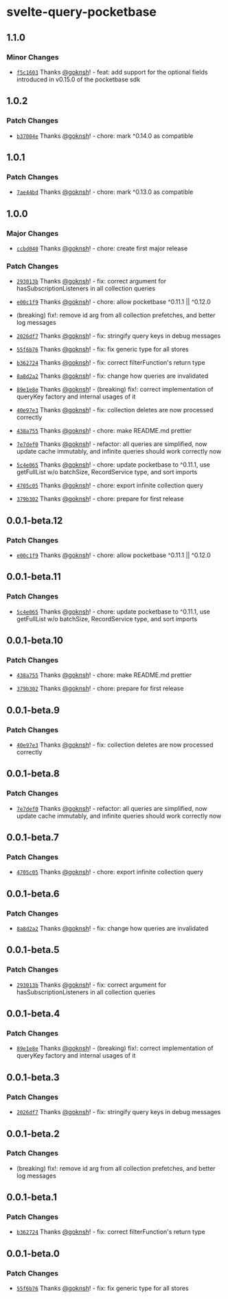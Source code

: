 # svelte-query-pocketbase

## 1.1.0

### Minor Changes

- [`f5c1603`](https://github.com/goknsh/svelte-query-pocketbase/commit/f5c1603c24bf00c52057b050c72bf200a49d6cb2) Thanks [@goknsh](https://github.com/goknsh)! - feat: add support for the optional fields introduced in v0.15.0 of the pocketbase sdk

## 1.0.2

### Patch Changes

- [`b37004e`](https://github.com/goknsh/svelte-query-pocketbase/commit/b37004ea9d42e72e07ad58ac35a588024bebc0bd) Thanks [@goknsh](https://github.com/goknsh)! - chore: mark ^0.14.0 as compatible

## 1.0.1

### Patch Changes

- [`7ae44bd`](https://github.com/goknsh/svelte-query-pocketbase/commit/7ae44bd32d2939606c53812f7423a173d003f6c3) Thanks [@goknsh](https://github.com/goknsh)! - chore: mark ^0.13.0 as compatible

## 1.0.0

### Major Changes

- [`ccbd040`](https://github.com/goknsh/svelte-query-pocketbase/commit/ccbd0404f82b8ad2120f32c5fcdbfa014a31007a) Thanks [@goknsh](https://github.com/goknsh)! - chore: create first major release

### Patch Changes

- [`293013b`](https://github.com/goknsh/svelte-query-pocketbase/commit/293013bb3d3d0d4ee060c37f5f56f0125acf5320) Thanks [@goknsh](https://github.com/goknsh)! - fix: correct argument for hasSubscriptionListeners in all collection queries

- [`e00c1f9`](https://github.com/goknsh/svelte-query-pocketbase/commit/e00c1f98c32aab9abf4ac5daf39bf57988e25491) Thanks [@goknsh](https://github.com/goknsh)! - chore: allow pocketbase ^0.11.1 || ^0.12.0

- (breaking) fix!: remove id arg from all collection prefetches, and better log messages

- [`2026df7`](https://github.com/goknsh/svelte-query-pocketbase/commit/2026df711b59c079c47f8e9dadd4f94e02cf98dc) Thanks [@goknsh](https://github.com/goknsh)! - fix: stringify query keys in debug messages

- [`55f6b76`](https://github.com/goknsh/svelte-query-pocketbase/commit/55f6b76c3a591835a2f70b5efb51e8b01043178b) Thanks [@goknsh](https://github.com/goknsh)! - fix: fix generic type for all stores

- [`b362724`](https://github.com/goknsh/svelte-query-pocketbase/commit/b362724a5e86f2ecdabd96e7024e6c539a9563d2) Thanks [@goknsh](https://github.com/goknsh)! - fix: correct filterFunction's return type

- [`8a8d2a2`](https://github.com/goknsh/svelte-query-pocketbase/commit/8a8d2a28a002d3caf55b785e73f57a7f523e1f88) Thanks [@goknsh](https://github.com/goknsh)! - fix: change how queries are invalidated

- [`89e1e8e`](https://github.com/goknsh/svelte-query-pocketbase/commit/89e1e8e42993151802f9e25af799a90ebde68a33) Thanks [@goknsh](https://github.com/goknsh)! - (breaking) fix!: correct implementation of queryKey factory and internal usages of it

- [`40e97e3`](https://github.com/goknsh/svelte-query-pocketbase/commit/40e97e339a1f7081f319f846eb2c300227ed52dd) Thanks [@goknsh](https://github.com/goknsh)! - fix: collection deletes are now processed correctly

- [`438a755`](https://github.com/goknsh/svelte-query-pocketbase/commit/438a75513e0ae845884fa79abc5605e44f06b167) Thanks [@goknsh](https://github.com/goknsh)! - chore: make README.md prettier

- [`7e7def0`](https://github.com/goknsh/svelte-query-pocketbase/commit/7e7def0c8caa35ff06b04918fb30c92e20a77ebd) Thanks [@goknsh](https://github.com/goknsh)! - refactor: all queries are simplified, now update cache immutably, and infinite queries should work correctly now

- [`5c4e065`](https://github.com/goknsh/svelte-query-pocketbase/commit/5c4e06557f387949d6728d3c8d63912e25af41b5) Thanks [@goknsh](https://github.com/goknsh)! - chore: update pocketbase to ^0.11.1, use getFullList w/o batchSize, RecordService type, and sort imports

- [`4705c05`](https://github.com/goknsh/svelte-query-pocketbase/commit/4705c059a034857fd6f9e04926d5b8d178374f26) Thanks [@goknsh](https://github.com/goknsh)! - chore: export infinite collection query

- [`379b302`](https://github.com/goknsh/svelte-query-pocketbase/commit/379b3020539999b51aea2b7715cdd876b9b131ac) Thanks [@goknsh](https://github.com/goknsh)! - chore: prepare for first release

## 0.0.1-beta.12

### Patch Changes

- [`e00c1f9`](https://github.com/goknsh/svelte-query-pocketbase/commit/e00c1f98c32aab9abf4ac5daf39bf57988e25491) Thanks [@goknsh](https://github.com/goknsh)! - chore: allow pocketbase ^0.11.1 || ^0.12.0

## 0.0.1-beta.11

### Patch Changes

- [`5c4e065`](https://github.com/goknsh/svelte-query-pocketbase/commit/5c4e06557f387949d6728d3c8d63912e25af41b5) Thanks [@goknsh](https://github.com/goknsh)! - chore: update pocketbase to ^0.11.1, use getFullList w/o batchSize, RecordService type, and sort imports

## 0.0.1-beta.10

### Patch Changes

- [`438a755`](https://github.com/goknsh/svelte-query-pocketbase/commit/438a75513e0ae845884fa79abc5605e44f06b167) Thanks [@goknsh](https://github.com/goknsh)! - chore: make README.md prettier

- [`379b302`](https://github.com/goknsh/svelte-query-pocketbase/commit/379b3020539999b51aea2b7715cdd876b9b131ac) Thanks [@goknsh](https://github.com/goknsh)! - chore: prepare for first release

## 0.0.1-beta.9

### Patch Changes

- [`40e97e3`](https://github.com/goknsh/svelte-query-pocketbase/commit/40e97e339a1f7081f319f846eb2c300227ed52dd) Thanks [@goknsh](https://github.com/goknsh)! - fix: collection deletes are now processed correctly

## 0.0.1-beta.8

### Patch Changes

- [`7e7def0`](https://github.com/goknsh/svelte-query-pocketbase/commit/7e7def0c8caa35ff06b04918fb30c92e20a77ebd) Thanks [@goknsh](https://github.com/goknsh)! - refactor: all queries are simplified, now update cache immutably, and infinite queries should work correctly now

## 0.0.1-beta.7

### Patch Changes

- [`4705c05`](https://github.com/goknsh/svelte-query-pocketbase/commit/4705c059a034857fd6f9e04926d5b8d178374f26) Thanks [@goknsh](https://github.com/goknsh)! - chore: export infinite collection query

## 0.0.1-beta.6

### Patch Changes

- [`8a8d2a2`](https://github.com/goknsh/svelte-query-pocketbase/commit/8a8d2a28a002d3caf55b785e73f57a7f523e1f88) Thanks [@goknsh](https://github.com/goknsh)! - fix: change how queries are invalidated

## 0.0.1-beta.5

### Patch Changes

- [`293013b`](https://github.com/goknsh/svelte-query-pocketbase/commit/293013bb3d3d0d4ee060c37f5f56f0125acf5320) Thanks [@goknsh](https://github.com/goknsh)! - fix: correct argument for hasSubscriptionListeners in all collection queries

## 0.0.1-beta.4

### Patch Changes

- [`89e1e8e`](https://github.com/goknsh/svelte-query-pocketbase/commit/89e1e8e42993151802f9e25af799a90ebde68a33) Thanks [@goknsh](https://github.com/goknsh)! - (breaking) fix!: correct implementation of queryKey factory and internal usages of it

## 0.0.1-beta.3

### Patch Changes

- [`2026df7`](https://github.com/goknsh/svelte-query-pocketbase/commit/2026df711b59c079c47f8e9dadd4f94e02cf98dc) Thanks [@goknsh](https://github.com/goknsh)! - fix: stringify query keys in debug messages

## 0.0.1-beta.2

### Patch Changes

- (breaking) fix!: remove id arg from all collection prefetches, and better log messages

## 0.0.1-beta.1

### Patch Changes

- [`b362724`](https://github.com/goknsh/svelte-query-pocketbase/commit/b362724a5e86f2ecdabd96e7024e6c539a9563d2) Thanks [@goknsh](https://github.com/goknsh)! - fix: correct filterFunction's return type

## 0.0.1-beta.0

### Patch Changes

- [`55f6b76`](https://github.com/goknsh/svelte-query-pocketbase/commit/55f6b76c3a591835a2f70b5efb51e8b01043178b) Thanks [@goknsh](https://github.com/goknsh)! - fix: fix generic type for all stores
